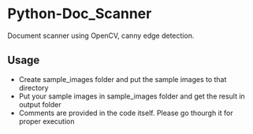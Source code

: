 # Python-Doc_Scanner
Document scanner using OpenCV, canny edge detection.

## Usage
- Create sample_images folder and put the sample images to that directory
- Put your sample images in sample_images folder and get the result in output folder
- Comments are provided in the code itself. Please go thourgh it for proper execution

